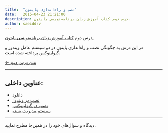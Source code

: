 ```yaml
---
title:  "نصب و راه‌اندازی پایتون"
date:   2015-04-23 21:21:00
description: درس دوم کتاب آموزش زبان برنامه‌نویسی پایتون.
author: saeiddrv
---
```


درس دوم [کتاب آموزش زبان برنامه‌نویسی پایتون.](http://coderz.ir/python)


در این درس به چگونگی نصب و راه‌اندازی پایتون در دو سیستم عامل ویندوز و گنولینوکس پرداخته شده است.


[← متن درس دوم](http://python.coderz.ir/lessons/l02.html)

---
عناوین داخلی:
---
* [دانلود](http://python.coderz.ir/lessons/l02.html#id2)
* [نصب در ویندوز](http://python.coderz.ir/lessons/l02.html#id6)
* [نصب در گنولینوکس](http://python.coderz.ir/lessons/l02.html#id7)
* [سیستم مدیریت بسته](http://python.coderz.ir/lessons/l02.html#id8)

---

دیدگاه و سوال‌های خود را در همین‌جا مطرح نمایید.
